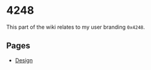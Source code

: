 # 4248

This part of the wiki relates to my user branding `0x4248`.

## Pages

- [Design](design.md)
